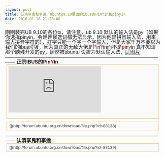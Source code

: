 ```yaml
---
layout: post
title: 认清李鬼和李逵，Ubuntu9.10里面的ibus的PinYin和pinyin
date: 2010-01-18 21:28:00
---
```

<font class="Apple-style-span" size="3"><span class="Apple-style-span" style="font-size: 12px;"><span style="font-family: 'Lucida Grande', Verdana, Helvetica, Arial, sans-serif; -webkit-border-horizontal-spacing: 5px; -webkit-border-vertical-spacing: 5px;"><div style="margin-top: 0px; margin-right: 0px; margin-bottom: 0px; margin-left: 0px; padding-top: 0px; padding-right: 0px; padding-bottom: 0px; padding-left: 0px; font-size: 1em; line-height: 16px; font-family: 'Lucida Grande', 'Trebuchet MS', Helvetica, Arial, sans-serif;">刚刚装完UB 9.10的各位tx，请注意，ub 9.10 默认的输入法是py（如果你选择pinyin，会连连候选词都无法显示，因为他是拼音输入法，用来输入拼音字符的），打字只能一个字一个字输入，但是大家千万不要以为我们的ibus垃圾，因为真正的无敌大佬是<span style="margin-top: 0px; margin-right: 0px; margin-bottom: 0px; margin-left: 0px; padding-top: 0px; padding-right: 0px; padding-bottom: 0px; padding-left: 0px; color: #ff0000;">P</span>in<span style="margin-top: 0px; margin-right: 0px; margin-bottom: 0px; margin-left: 0px; padding-top: 0px; padding-right: 0px; padding-bottom: 0px; padding-left: 0px; color: #ff0000;">Y</span>in而不是<span style="margin-top: 0px; margin-right: 0px; margin-bottom: 0px; margin-left: 0px; padding-top: 0px; padding-right: 0px; padding-bottom: 0px; padding-left: 0px; color: #ff0000;">p</span>in<span style="margin-top: 0px; margin-right: 0px; margin-bottom: 0px; margin-left: 0px; padding-top: 0px; padding-right: 0px; padding-bottom: 0px; padding-left: 0px; color: #ff0000;">y</span>in
真不知道那个脑残开发的py，居然被ubuntu 设置为默认输入法，[![图片](http://bbs.jpu.edu.cn/images/smilies/youxihou/11.GIF)](http://bbs.jpu.edu.cn/images/smilies/youxihou/11.GIF)
—————————————————————————————————
<span style="margin-top: 0px; margin-right: 0px; margin-bottom: 0px; margin-left: 0px; padding-top: 0px; padding-right: 0px; padding-bottom: 0px; padding-left: 0px; font-weight: bold;">正宗IBUS的<span style="margin-top: 0px; margin-right: 0px; margin-bottom: 0px; margin-left: 0px; padding-top: 0px; padding-right: 0px; padding-bottom: 0px; padding-left: 0px; color: #ff0000;">P</span>in<span style="margin-top: 0px; margin-right: 0px; margin-bottom: 0px; margin-left: 0px; padding-top: 0px; padding-right: 0px; padding-bottom: 0px; padding-left: 0px; color: #ff0000;">Y</span>in</span><div style="margin-top: 0px; margin-right: 5px; margin-bottom: 10px; margin-left: 5px; padding-top: 5px; padding-right: 5px; padding-bottom: 5px; padding-left: 5px; border-top-color: #dbba75; border-right-color: #dbba75; border-bottom-color: #dbba75; border-left-color: #dbba75; border-top-width: 1px; border-right-width: 1px; border-bottom-width: 1px; border-left-width: 1px; border-top-style: solid; border-right-style: solid; border-bottom-style: solid; border-left-style: solid; font-weight: normal; font-size: 0.85em; line-height: 16px; font-family: 'Lucida Grande', 'Trebuchet MS', Helvetica, Arial, sans-serif; background-color: #fafafa; color: #444444;">![](http://forum.ubuntu.org.cn/download/file.php?id=83137)
</div><div style="margin-top: 0px; margin-right: 5px; margin-bottom: 10px; margin-left: 5px; padding-top: 5px; padding-right: 5px; padding-bottom: 5px; padding-left: 5px; border-top-color: #dbba75; border-right-color: #dbba75; border-bottom-color: #dbba75; border-left-color: #dbba75; border-top-width: 1px; border-right-width: 1px; border-bottom-width: 1px; border-left-width: 1px; border-top-style: solid; border-right-style: solid; border-bottom-style: solid; border-left-style: solid; font-weight: normal; font-size: 0.85em; line-height: 16px; font-family: 'Lucida Grande', 'Trebuchet MS', Helvetica, Arial, sans-serif; background-color: #fafafa; color: #444444;">![](http://forum.ubuntu.org.cn/download/file.php?id=83138)
</div>
—————————————————————————————————
<span style="margin-top: 0px; margin-right: 0px; margin-bottom: 0px; margin-left: 0px; padding-top: 0px; padding-right: 0px; padding-bottom: 0px; padding-left: 0px; font-weight: bold;">认清李鬼和李逵</span><div style="margin-top: 0px; margin-right: 5px; margin-bottom: 10px; margin-left: 5px; padding-top: 5px; padding-right: 5px; padding-bottom: 5px; padding-left: 5px; border-top-color: #dbba75; border-right-color: #dbba75; border-bottom-color: #dbba75; border-left-color: #dbba75; border-top-width: 1px; border-right-width: 1px; border-bottom-width: 1px; border-left-width: 1px; border-top-style: solid; border-right-style: solid; border-bottom-style: solid; border-left-style: solid; font-weight: normal; font-size: 0.85em; line-height: 16px; font-family: 'Lucida Grande', 'Trebuchet MS', Helvetica, Arial, sans-serif; background-color: #fafafa; color: #444444;">![](http://forum.ubuntu.org.cn/download/file.php?id=83139)</div></div></span></span></font>